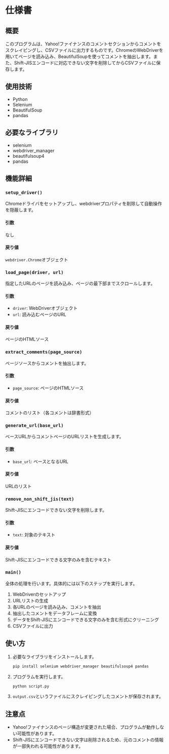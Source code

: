 # 仕様書

## 概要
このプログラムは、Yahoo!ファイナンスのコメントセクションからコメントをスクレイピングし、CSVファイルに出力するものです。ChromeのWebDriverを用いてページを読み込み、BeautifulSoupを使ってコメントを抽出します。また、Shift-JISエンコードに対応できない文字を削除してからCSVファイルに保存します。

## 使用技術
- Python
- Selenium
- BeautifulSoup
- pandas

## 必要なライブラリ
- selenium
- webdriver_manager
- beautifulsoup4
- pandas

## 機能詳細

### `setup_driver()`
Chromeドライバをセットアップし、webdriverプロパティを削除して自動操作を隠蔽します。

#### 引数
なし

#### 戻り値
`webdriver.Chrome`オブジェクト

### `load_page(driver, url)`
指定したURLのページを読み込み、ページの最下部までスクロールします。

#### 引数
- `driver`: WebDriverオブジェクト
- `url`: 読み込むページのURL

#### 戻り値
ページのHTMLソース

### `extract_comments(page_source)`
ページソースからコメントを抽出します。

#### 引数
- `page_source`: ページのHTMLソース

#### 戻り値
コメントのリスト（各コメントは辞書形式）

### `generate_url(base_url)`
ベースURLからコメントページのURLリストを生成します。

#### 引数
- `base_url`: ベースとなるURL

#### 戻り値
URLのリスト

### `remove_non_shift_jis(text)`
Shift-JISにエンコードできない文字を削除します。

#### 引数
- `text`: 対象のテキスト

#### 戻り値
Shift-JISにエンコードできる文字のみを含むテキスト

### `main()`
全体の処理を行います。具体的には以下のステップを実行します。
1. WebDriverのセットアップ
2. URLリストの生成
3. 各URLのページを読み込み、コメントを抽出
4. 抽出したコメントをデータフレームに変換
5. データをShift-JISにエンコードできる文字のみを含む形式にクリーニング
6. CSVファイルに出力

## 使い方
1. 必要なライブラリをインストールします。
   ```bash
   pip install selenium webdriver_manager beautifulsoup4 pandas
   ```
2. プログラムを実行します。
   ```bash
   python script.py
   ```
3. `output.csv`というファイルにスクレイピングしたコメントが保存されます。

## 注意点
- Yahoo!ファイナンスのページ構造が変更された場合、プログラムが動作しない可能性があります。
- Shift-JISにエンコードできない文字は削除されるため、元のコメントの情報が一部失われる可能性があります。